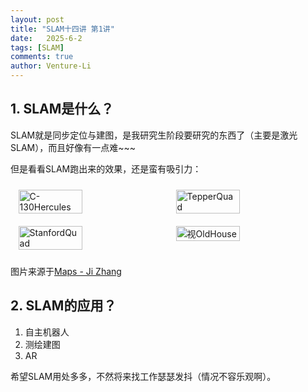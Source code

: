 ```yaml
---
layout: post
title: "SLAM十四讲 第1讲"
date:   2025-6-2
tags: [SLAM]
comments: true
author: Venture-Li
---
```


## 1. SLAM是什么？

SLAM就是同步定位与建图，是我研究生阶段要研究的东西了（主要是激光SLAM），而且好像有一点难~~~

但是看看SLAM跑出来的效果，还是蛮有吸引力：

<div style="display: flex; justify-content: space-around; flex-wrap: wrap;">
  <img src="https://venture-li.github.io/images/C-130%20Hercules.png" alt="C-130Hercules" style="width: 45%; margin: 10px;">
  <img src="https://venture-li.github.io/images/Tepper%20Quad.png" alt="TepperQuad" style="width: 45%; margin: 10px;">
  <img src="https://venture-li.github.io/images/Stanford%20Quad.png" alt="StanfordQuad" style="width: 45%; margin: 10px;">
  <img src="https://venture-li.github.io/images/Old%20House.png" alt="视OldHouse" style="width: 45%; margin: 10px;">
</div>

图片来源于[Maps - Ji Zhang](https://frc.ri.cmu.edu/~zhangji/maps.html)

## 2. SLAM的应用？

1. 自主机器人
2. 测绘建图
3. AR
   
希望SLAM用处多多，不然将来找工作瑟瑟发抖（情况不容乐观啊）。

